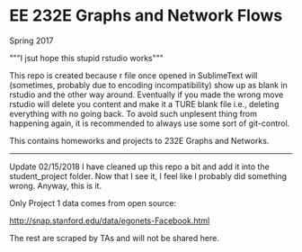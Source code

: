 # EE 232E Graphs and Network Flows

Spring 2017

"""I jsut hope this stupid rstudio works"""


This repo is created because r file once opened in SublimeText will (sometimes, probably due to encoding incompatibility) show up as blank in rstudio and the other way around. Eventually if you made the wrong move rstudio will delete you content and make it a TURE blank file i.e., deleting everything with no going back. To avoid such unplesent thing from happening again, it is recommended to always use some sort of git-control.


This contains homeworks and projects to 232E Graphs and Networks.

----------------------------------------------------------
Update 02/15/2018
I have cleaned up this repo a bit and add it into the student_project folder. Now that I see it, I feel like I probably did something wrong. Anyway, this is it.

Only Project 1 data comes from open source:

http://snap.stanford.edu/data/egonets-Facebook.html

The rest are scraped by TAs and will not be shared here.